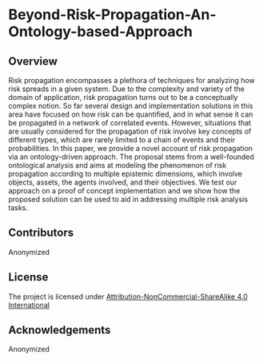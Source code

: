 # Beyond-Risk-Propagation-An-Ontology-based-Approach

## Overview
Risk propagation encompasses a plethora of techniques for analyzing how risk spreads in a given system. Due to the complexity and variety of the domain of application, risk propagation turns out to be a conceptually complex
notion. So far several design and implementation solutions in this area have focused on how risk can be quantified, and in what sense it can be propagated in a network of correlated events. However, situations that are usually considered for the propagation of risk involve key concepts of different types, which are rarely limited to a chain of events and their probabilities. In this paper, we provide a novel account of risk propagation via an ontology-driven approach. The proposal stems from a well-founded ontological analysis and aims at modeling the phenomenon of risk propagation according to multiple epistemic dimensions, which involve objects, assets, the agents involved, and their objectives. We test our approach on a proof of concept implementation and we show how the proposed solution can be used to aid in addressing multiple risk analysis tasks. <br>

## Contributors
Anonymized

## License
The project is licensed under [Attribution-NonCommercial-ShareAlike 4.0 International](https://creativecommons.org/licenses/by-nc-sa/4.0/deed.en)

## Acknowledgements
Anonymized




